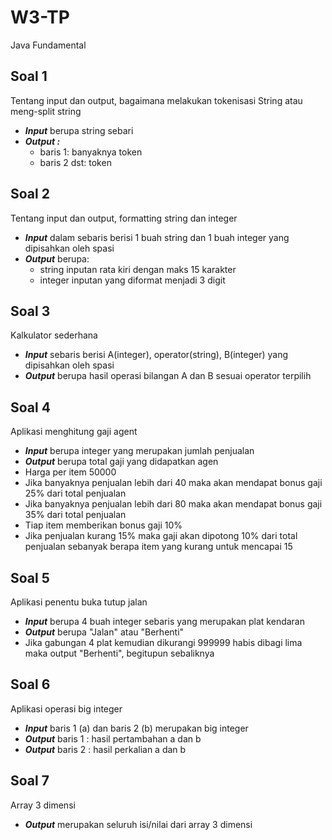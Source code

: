 # W3-TP
Java Fundamental

## Soal 1
Tentang input dan output, bagaimana melakukan tokenisasi String atau meng-split string
+ **_Input_** berupa string sebari
+ **_Output :_**
  + baris 1: banyaknya token
  + baris 2 dst: token

## Soal 2
Tentang input dan output, formatting string dan integer
+ **_Input_** dalam sebaris berisi 1 buah string dan 1 buah integer yang dipisahkan oleh spasi
+ **_Output_** berupa: 
  + string inputan rata kiri dengan maks 15 karakter
  + integer inputan yang diformat menjadi 3 digit

## Soal 3
Kalkulator sederhana
+ **_Input_** sebaris berisi A(integer), operator(string), B(integer) yang dipisahkan oleh spasi
+ **_Output_** berupa hasil operasi bilangan A dan B sesuai operator terpilih

## Soal 4
Aplikasi menghitung gaji agent
+ **_Input_** berupa integer yang merupakan jumlah penjualan
+ **_Output_** berupa total gaji yang didapatkan agen
+ Harga per item 50000
+ Jika banyaknya penjualan lebih dari 40 maka akan mendapat bonus gaji 25% dari total penjualan
+ Jika banyaknya penjualan lebih dari 80 maka akan mendapat bonus gaji 35% dari total penjualan
+ Tiap item memberikan bonus gaji 10%
+ Jika penjualan kurang 15% maka gaji akan dipotong 10% dari total penjualan sebanyak berapa item yang kurang untuk mencapai 15

## Soal 5
Aplikasi penentu buka tutup jalan
+ **_Input_** berupa 4 buah integer sebaris yang merupakan plat kendaran
+ **_Output_** berupa "Jalan" atau "Berhenti"
+ Jika gabungan 4 plat kemudian dikurangi 999999 habis dibagi lima maka output "Berhenti", begitupun sebaliknya

## Soal 6
Aplikasi operasi big integer
+ **_Input_** baris 1 (a) dan baris 2 (b) merupakan big integer
+ **_Output_** baris 1 : hasil pertambahan a dan b
+ **_Output_** baris 2 : hasil perkalian a dan b

## Soal 7
Array 3 dimensi
+ **_Output_** merupakan seluruh isi/nilai dari array 3 dimensi
